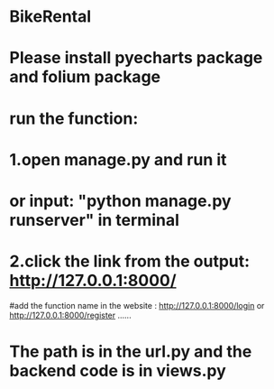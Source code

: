 # BikeRental

# Please install pyecharts package and folium package
# run the function:
# 1.open manage.py and run it
# or input: "python manage.py runserver" in terminal
# 2.click the link from the output:  http://127.0.0.1:8000/

#add the function name in the website :  http://127.0.0.1:8000/login or http://127.0.0.1:8000/register ......

# The path is in the url.py and the backend code is in views.py